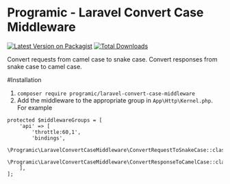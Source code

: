 # Programic - Laravel Convert Case Middleware

[![Latest Version on Packagist](https://img.shields.io/packagist/v/programic/laravel-convert-case-middleware.svg?style=flat-square)](https://packagist.org/packages/programic/laravel-convert-case-middleware)
[![Total Downloads](https://img.shields.io/packagist/dt/programic/laravel-convert-case-middleware.svg?style=flat-square)](https://packagist.org/packages/programic/laravel-convert-case-middleware)

Convert requests from camel case to snake case. Convert responses from snake case to camel case.

#Installation
1. `composer require programic/laravel-convert-case-middleware`
2. Add the middleware to the appropriate group in `App\Http\Kernel.php`. For example

```
protected $middlewareGroups = [
    'api' => [
        'throttle:60,1',
        'bindings',
        \Programic\LaravelConvertCaseMiddleware\ConvertRequestToSnakeCase::class,
        \Programic\LaravelConvertCaseMiddleware\ConvertResponseToCamelCase::class,
    ],
];
```
